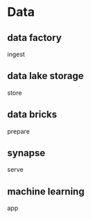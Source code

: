# Data

## data factory
ingest

## data lake storage
store

## data bricks
prepare

## synapse
serve

## machine learning
app
